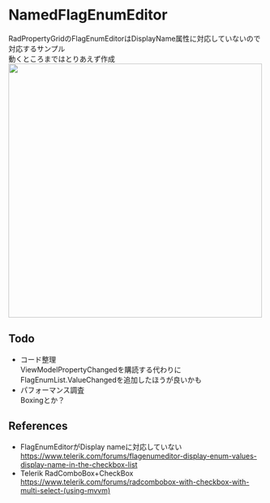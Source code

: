 ﻿# NamedFlagEnumEditor
RadPropertyGridのFlagEnumEditorはDisplayName属性に対応していないので対応するサンプル  
動くところまではとりあえず作成  
<img src="https://github.com/nosimo/CSharpSapmles/blob/image/images/flag_enum_editor1.png" width="500px">

## Todo
- コード整理  
ViewModelPropertyChangedを購読する代わりにFlagEnumList.ValueChangedを追加したほうが良いかも  
- パフォーマンス調査  
Boxingとか？

## References
- FlagEnumEditorがDisplay nameに対応していない  
https://www.telerik.com/forums/flagenumeditor-display-enum-values-display-name-in-the-checkbox-list  
- Telerik RadComboBox+CheckBox  
https://www.telerik.com/forums/radcombobox-with-checkbox-with-multi-select-(using-mvvm)  
